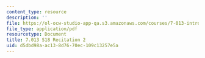 ```yaml
---
content_type: resource
description: ''
file: https://ol-ocw-studio-app-qa.s3.amazonaws.com/courses/7-013-introductory-biology-spring-2018/d5dbd98aac138d7670ec109c13257e5a_MIT7_013s18R2Q.pdf
file_type: application/pdf
resourcetype: Document
title: 7.013 S18 Recitation 2
uid: d5dbd98a-ac13-8d76-70ec-109c13257e5a
---
```


